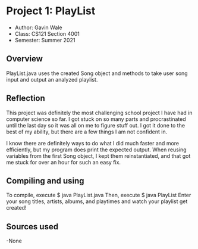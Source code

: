 # Project 1: PlayList

* Author: Gavin Wale
* Class: CS121 Section 4001
* Semester: Summer 2021

## Overview

PlayList.java uses the created Song object and methods to take user song input and output an analyzed playlist.

## Reflection

This project was definitely the most challenging school project I have had in computer science so far. I got stuck on so many parts and procrastinated until the last day so it was all on me to figure stuff out. I got it done to the best of my ability, but there are a few things I am not confident in.

I know there are definitely ways to do what I did much faster and more efficiently, but my program does print the expected output. When reusing variables from the first Song object, I kept them reinstantiated, and that got me stuck for over an hour for such an easy fix.

## Compiling and using

To compile, execute $ java PlayList.java
Then, execute $ java PlayList
Enter your song titles, artists, albums, and playtimes and watch your playlist get created!

## Sources used

-None
